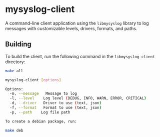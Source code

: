 # mysyslog-client

A command-line client application using the `libmysyslog` library to log messages with customizable levels, drivers, formats, and paths.

## Building

To build the client, run the following command in the `libmysyslog-client` directory:

```bash
make all

mysyslog-client [options]

Options:
  -m, --message   Message to log
  -l, --level    Log level (DEBUG, INFO, WARN, ERROR, CRITICAL)
  -d, --driver   Driver to use (text, json)
  -f, --format   Format to use (text, json)
  -p, --path    Log file path

To create a debian package, run:

make deb
